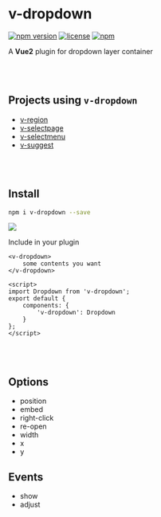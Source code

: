 # v-dropdown

[![npm version](https://img.shields.io/npm/v/v-dropdown.svg)](https://www.npmjs.com/package/v-dropdown)
[![license](https://img.shields.io/badge/license-MIT-brightgreen.svg)](https://mit-license.org/)
[![npm](https://img.shields.io/npm/dy/v-dropdown.svg)](https://www.npmjs.com/package/v-dropdown)

A **Vue2** plugin for dropdown layer container


<br><br>

## Projects using `v-dropdown`

- [v-region](https://github.com/TerryZ/v-region)
- [v-selectpage](https://github.com/TerryZ/v-selectpage)
- [v-selectmenu](https://github.com/TerryZ/v-selectmenu)
- [v-suggest](https://github.com/TerryZ/v-suggest)

<br><br>

## Install

```bash
npm i v-dropdown --save
```

<a href="https://nodei.co/npm/v-dropdown/"><img src="https://nodei.co/npm/v-dropdown.png"></a>

Include in your plugin

```vue
<v-dropdown>
    some contents you want
</v-dropdown>

<script>
import Dropdown from 'v-dropdown';
export default {
    components: {
        'v-dropdown': Dropdown
    }
};
</script>
```

<br><br>

## Options

- position
- embed
- right-click
- re-open
- width
- x
- y

## Events

- show
- adjust
